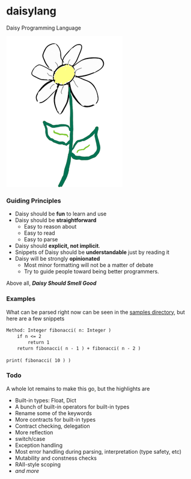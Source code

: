 # daisylang
Daisy Programming Language

![alt text](docs/daisy_small.png "Hand-drawn daisy")

### Guiding Principles
+ Daisy should be **fun** to learn and use
+ Daisy should be **straightforward**
  - Easy to reason about
  - Easy to read
  - Easy to parse
+ Daisy should **explicit, not implicit**.
+ Snippets of Daisy should be **understandable** just by reading it
+ Daisy will be strongly **opinionated**
  - Most minor formatting will not be a matter of debate
  - Try to guide people toward being better programmers.

Above all, **_Daisy Should Smell Good_**

### Examples

What can be parsed right now can be seen in the [samples directory](samples/),
but here are a few snippets

```
Method: Integer fibonacci( n: Integer )
    if n <= 2
        return 1
    return fibonacci( n - 1 ) + fibonacci( n - 2 )

print( fibonacci( 10 ) )
```

### Todo

A whole lot remains to make this go, but the highlights are
+ Built-in types: Float, Dict
+ A bunch of built-in operators for built-in types
+ Rename some of the keywords
+ More contracts for built-in types
+ Contract checking, delegation
+ More reflection
+ switch/case
+ Exception handling
+ Most error handling during parsing, interpretation (type safety, etc)
+ Mutability and constness checks
+ RAII-style scoping
+ *and more*
